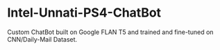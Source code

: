 # Intel-Unnati-PS4-ChatBot

Custom ChatBot built on Google FLAN T5 and trained and fine-tuned on CNN/Daily-Mail Dataset.
